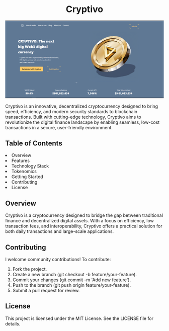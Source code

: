 <h1 style="text-align:center">Cryptivo</h1>

![image](landing.png)

Cryptivo is an innovative, decentralized cryptocurrency designed to bring speed, efficiency, and modern security standards to blockchain transactions. Built with cutting-edge technology, Cryptivo aims to revolutionize the digital finance landscape by enabling seamless, low-cost transactions in a secure, user-friendly environment.

## Table of Contents

<li>Overview</li>
<li>Features</li>
<li>Technology Stack</li>
<li>Tokenomics</li>
<li>Getting Started</li>
<li>Contributing</li>
<li>License</li>

## Overview

Cryptivo is a cryptocurrency designed to bridge the gap between traditional finance and decentralized digital assets. With a focus on efficiency, low transaction fees, and interoperability, Cryptivo offers a practical solution for both daily transactions and large-scale applications.



## Contributing

I welcome community contributions! To contribute:

1. Fork the project.
2. Create a new branch (git checkout -b feature/your-feature).
3. Commit your changes (git commit -m 'Add new feature').
4. Push to the branch (git push origin feature/your-feature).
5. Submit a pull request for review.

## License

This project is licensed under the MIT License. See the LICENSE file for details.
